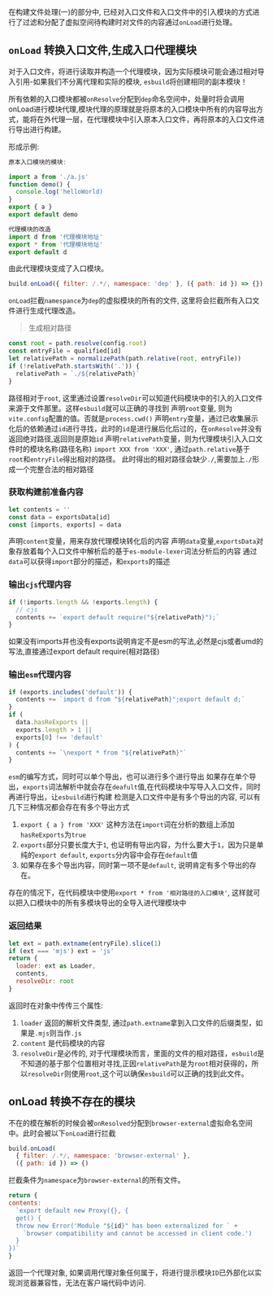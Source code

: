 在构建文件处理(一)的部分中, 已经对入口文件和入口文件中的引入模块的方式进行了过滤和分配了虚拟空间待构建时对文件的内容通过`onLoad`进行处理。

## `onLoad` 转换入口文件,生成入口代理模块

对于入口文件，将进行读取并构造一个代理模块，因为实际模块可能会通过相对导入引用-如果我们不分离代理和实际的模块, `esbuild`将创建相同的副本模块！

所有依赖的入口模块都被`onResolve`分配到`dep`命名空间中，处量时将会调用onLoad进行模块代理,模块代理的原理就是将原本的入口模块中所有的内容导出方式，能将在外代理一层，在代理模块中引入原本入口文件，再将原本的入口文件进行导出进行构建。

形成示例:

```js
原本入口模块的模块:

import a from './a.js'
function demo() {
  console.log('helloWorld)
}
export { a }
export default demo
```

```js
代理模块的改造
import d from '代理模块地址'
export * from '代理模块地址'
export default d
```

由此代理模块变成了入口模块。

```js
build.onLoad({ filter: /.*/, namespace: 'dep' }, ({ path: id }) => {})
```

`onLoad`拦截`namespance`为`dep`的虚拟模块的所有的文件, 这里将会拦截所有入口文件进行生成代理改造。

> 生成相对路径

```js
const root = path.resolve(config.root)
const entryFile = qualified[id]
let relativePath = normalizePath(path.relative(root, entryFile))
if (!relativePath.startsWith('.')) {
  relativePath = `./${relativePath}`
}
```

路径相对于`root`, 这里通过设置`resolveDir`可以知道代码模块中的引入的入口文件来源于文件那里。这样`esbuild`就可以正确的寻找到
声明`root`变量, 则为`vite.config`配置的值。否就是`process.cwd()`
声明`entry`变量，通过已收集展示化后的依赖通过`id`进行寻找，此时的`id`是进行展后化后过的，在`onResolve`并没有返回绝对路径,返回则是原始`id`
声明`relativePath`变量，则为代理模块引入入口文件时的模块名称(路径名称) `import XXX from 'XXX'`, 通过`path.relative`基于`root`和`entryFile`得出相对的路径。
此时得出的相对路径会缺少`./`,需要加上`./`形成一个完整合法的相对路径

### 获取构建前准备内容

```js
let contents = ''
const data = exportsData[id]
const [imports, exports] = data
```

声明`content`变量，用来存放代理模块转化后的内容
声明`data`变量,`exportsData`对象存放着每个入口文件中解析后的基于`es-module-lexer`词法分析后的内容
通过`data`可以获得`import`部分的描述，和`exports`的描述


### 输出`cjs`代理内容

```js
if (!imports.length && !exports.length) {
  // cjs
  contents += `export default require("${relativePath}");`
}
```

如果没有imports并也没有exports说明肯定不是esm的写法,必然是cjs或者umd的写法,直接通过export default require(相对路径)

### 输出`esm`代理内容

```js
if (exports.includes('default')) {
  contents += `import d from "${relativePath}";export default d;`
}
if (
  data.hasReExports ||
  exports.length > 1 ||
  exports[0] !== 'default'
) {
  contents += `\nexport * from "${relativePath}"`
}
```

`esm`的编写方式，同时可以单个导出，也可以进行多个进行导出
如果存在单个导出，`exports`词法解析中就会存在`deafult`值,在代码模块中写导入入口文件，同时再进行导出，让`esbuild`进行构建
检测是入口文件中是有多个导出的内容, 可以有几下三种情况都会存在有多个导出方式

1. `export { a } from 'XXX'` 这种方法在`import`词在分析的数组上添加`hasReExports`为`true`
2. `exports`部分只要长度大于`1`, 也证明有导出内容，为什么要大于`1`，因为只是单纯的`export default`, `exports`分内容中会存在`default`值
3. 如果存在多个导出内容，同时第一项不是`default`, 说明肯定有多个导出的存在。

存在的情况下，在代码模块中使用`export * from '相对路径的入口模块'`, 这样就可以把入口模块中的所有多模块导出的全导入进代理模块中


### 返回结果

```js
let ext = path.extname(entryFile).slice(1)
if (ext === 'mjs') ext = 'js'
return {
  loader: ext as Loader,
  contents,
  resolveDir: root
}
```

返回时在对象中传传三个属性:

1. `loader` 返回的解析文件类型, 通过`path.extname`拿到入口文件的后缀类型，如果是`.mjs`则当作`.js`
2. `content` 是代码模块的内容
3. `resolveDir`是必传的, 对于代理模块而言，里面的文件的相对路径，`esbuild`是不知道的基于那个位置相对寻找,正因`relativePath`是为`root`相对获得的，所以`resolveDir`则使用`root`,这个可以确保`esbuild`可以正确的找到此文件。


## onLoad 转换不存在的模块

不在的模在解析的时候会被`onResolved`分配到`browser-external`虚拟命名空间中。此时会被以下`onLoad`进行拦截

```js
build.onLoad(
  { filter: /.*/, namespace: 'browser-external' },
  ({ path: id }) => {)
```

拦截条件为`namespace`为`browser-external`的所有文件。

```js
return {
contents:
  `export default new Proxy({}, {
  get() {
  throw new Error('Module "${id}" has been externalized for ` +
    `browser compatibility and cannot be accessed in client code.')
  }
})`
}
```

返回一个代理对象, 如果调用代理对象任何属于，将进行提示模块`ID`已外部化以实现浏览器兼容性，无法在客户端代码中访问.









